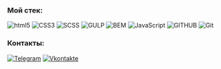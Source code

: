 ### Мой стек: 

![html5](https://img.shields.io/badge/HTML5-000000?style=for-the-badge&logo=HTML5&logoColor=FFFFFF)
![CSS3](https://img.shields.io/badge/CSS3-000000?style=for-the-badge&logo=CSSWizardry&logoColor=FFFFFF)
![SCSS](https://img.shields.io/badge/SCSS-000000?style=for-the-badge&logo=Sass&logoColor=FFFFFF)
![GULP](https://img.shields.io/badge/Gulp-000000?style=for-the-badge&logo=gulp&logoColor=FFFFFF)
![BEM](https://img.shields.io/badge/БЭМ-000000?style=for-the-badge&logo=Bem&logoColor=FFFFFF)
![JavaScript](https://img.shields.io/badge/JavaScript-000000?style=for-the-badge&logo=JavaScript&logoColor=FFFFFF)
![GITHUB](https://img.shields.io/badge/GitHub-000000?style=for-the-badge&logo=GitHub&logoColor=FFFFFF)
![Git](https://img.shields.io/badge/Git-000000?style=for-the-badge&logo=Git&logoColor=FFFFFF)



### Контакты:
[![Telegram](https://img.shields.io/badge/-Telegram-000000?style=for-the-badge&logo=telegram&logoColor=FFFFFF)](https://t.me/gilizanov)
[![Vkontakte](https://img.shields.io/badge/-Vkontakte-000000?style=for-the-badge&logo=Vk&logoColor=FFFFFF)](https://vk.com/gilizanov)

